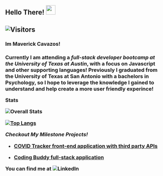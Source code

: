 <h2> Hello There! <img src="https://raw.githubusercontent.com/MartinHeinz/MartinHeinz/master/wave.gif" width="30px"><h2>

![Visitors](https://visitor-badge.laobi.icu/badge?page_id=MaverickCavazos.maverick)


<h3>Im Maverick Cavazos!<h3>

Currently I am attending a _full-stack developer bootcamp at the University of Texas at Austin_, with a focus on Javascript and other supporting languages! 
Previously I graduated from the University of Texas at San Antonio with a bachelors in Psychology, so I hope to leverage the knowledge I gained to understand and help create a more user friendly experince!


Stats

![Overall Stats](https://github-readme-stats.vercel.app/api?username=MaverickCavazos&count_private=true&show_icons=true&hide=contribs&theme=radical)



[![Top Langs](https://github-readme-stats.vercel.app/api/top-langs/?username=MaverickCavazos)](https://github.com/anuraghazra/github-readme-stats&theme=radical)



_Checkout My Milestone Projects!_

- [COVID Tracker front-end application with third party APIs](https://github.com/MaverickCavazos/COVID-Tracker)


- [Coding Buddy full-stack application](https://github.com/MaverickCavazos/Coding-buddy)



You can find me at ![LinkedIn](https://www.linkedin.com/in/maverick-cavazos-b00872178/)

